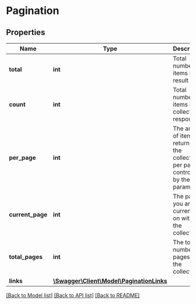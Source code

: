 # Pagination

## Properties
Name | Type | Description | Notes
------------ | ------------- | ------------- | -------------
**total** | **int** | Total number of items in the result set. | [optional] 
**count** | **int** | Total number of items in the collection response. | [optional] 
**per_page** | **int** | The amount of items returned in the collection per page, controlled by the limit parameter. | [optional] 
**current_page** | **int** | The page you are currently on within the collection. | [optional] 
**total_pages** | **int** | The total number of pages in the collection. | [optional] 
**links** | [**\Swagger\Client\Model\PaginationLinks**](PaginationLinks.md) |  | [optional] 

[[Back to Model list]](../README.md#documentation-for-models) [[Back to API list]](../README.md#documentation-for-api-endpoints) [[Back to README]](../README.md)


